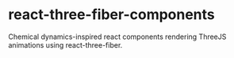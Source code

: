 # react-three-fiber-components
Chemical dynamics-inspired react components rendering ThreeJS animations using react-three-fiber.
